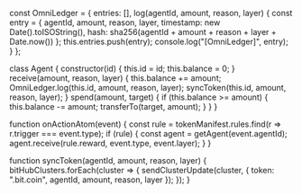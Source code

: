 const OmniLedger = {
  entries: [],
  log(agentId, amount, reason, layer) {
    const entry = {
      agentId,
      amount,
      reason,
      layer,
      timestamp: new Date().toISOString(),
      hash: sha256(agentId + amount + reason + layer + Date.now())
    };
    this.entries.push(entry);
    console.log("[OmniLedger]", entry);
  }
};

class Agent {
  constructor(id) {
    this.id = id;
    this.balance = 0;
  }
  receive(amount, reason, layer) {
    this.balance += amount;
    OmniLedger.log(this.id, amount, reason, layer);
    syncToken(this.id, amount, reason, layer);
  }
  spend(amount, target) {
    if (this.balance >= amount) {
      this.balance -= amount;
      transferTo(target, amount);
    }
  }
}

function onActionAtom(event) {
  const rule = tokenManifest.rules.find(r => r.trigger === event.type);
  if (rule) {
    const agent = getAgent(event.agentId);
    agent.receive(rule.reward, event.type, event.layer);
  }
}

function syncToken(agentId, amount, reason, layer) {
  bitHubClusters.forEach(cluster => {
    sendClusterUpdate(cluster, {
      token: ".bit.coin",
      agentId,
      amount,
      reason,
      layer
    });
  });
}

